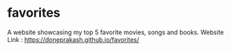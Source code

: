 # favorites
A website showcasing my top 5 favorite movies, songs and books.
Website Link :  https://doneprakash.github.io/favorites/
